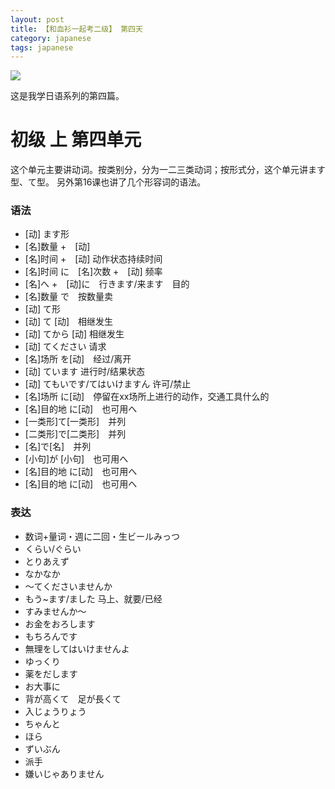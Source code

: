 ```yaml
---
layout: post
title: 【和血衫一起考二级】 第四天
category: japanese
tags: japanese
---
```


![](https://cdn.kelu.org/blog/tags/japanese.jpg)

这是我学日语系列的第四篇。
    
# 初级 上  第四单元

这个单元主要讲动词。按类别分，分为一二三类动词；按形式分，这个单元讲ます型、て型。
另外第16课也讲了几个形容词的语法。

### 语法

* [动] ます形
* [名]数量 +　[动]
* [名]时间 +　[动] 动作状态持续时间
* [名]时间 に　[名]次数 +　[动] 频率
* [名]へ +　[动]に　行きます/来ます　目的
* [名]数量 で　按数量卖
* [动] て形
* [动] て [动]　相继发生
* [动] てから [动] 相继发生
* [动] てください 请求
* [名]场所 を[动]　经过/离开
* [动] ています 进行时/结果状态
* [动] てもいです/てはいけますん 许可/禁止
* [名]场所 に[动]　停留在xx场所上进行的动作，交通工具什么的
* [名]目的地 に[动]　也可用へ
* [一类形]て[一类形]　并列
* [二类形]で[二类形]　并列
* [名]で[名]　并列
* [小句]が [小句]　也可用へ
* [名]目的地 に[动]　也可用へ
* [名]目的地 に[动]　也可用へ
    
### 表达

* 数词+量词・週に二回・生ビールみっつ
* くらい/ぐらい
* とりあえず
* なかなか
* ～てくださいませんか
* もう~ます/ました 马上、就要/已经
* すみませんか～
* お金をおろします
* もちろんです
* 無理をしてはいけませんよ
* ゆっくり
* 薬をだします
* お大事に
* 背が高くて　足が長くて
* 入じょうりょう
* ちゃんと
* ほら
* ずいぶん
* 派手
* 嫌いじゃありません